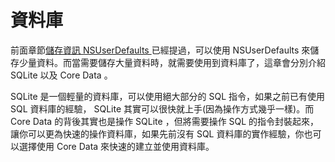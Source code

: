 # 資料庫

前面章節[儲存資訊 NSUserDefaults ](../uikit/nsuserdefaults.md)已經提過，可以使用 NSUserDefaults 來儲存少量資料。而當需要儲存大量資料時，就需要使用到資料庫了，這章會分別介紹 SQLite 以及 Core Data 。

SQLite 是一個輕量的資料庫，可以使用絕大部分的 SQL 指令，如果之前已有使用 SQL 資料庫的經驗， SQLite 其實可以很快就上手(因為操作方式幾乎一樣)。而 Core Data 的背後其實也是操作 SQLite ，但將需要操作 SQL 的指令封裝起來，讓你可以更為快速的操作資料庫，如果先前沒有 SQL 資料庫的實作經驗，你也可以選擇使用 Core Data 來快速的建立並使用資料庫。
